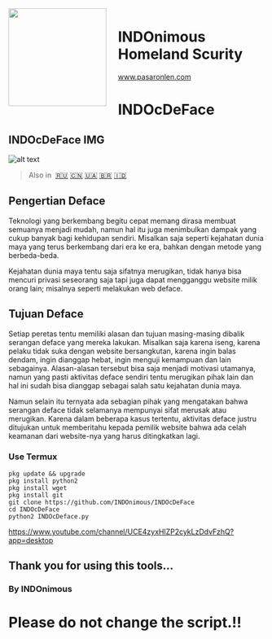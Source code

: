 
<img src="https://github.com/INDOnimous/INDOclon/blob/master/IMG/gambar.png" align="left" width="192px" height="192px"/>
<img align="left" width="0" height="192px" hspace="10"/>


# INDOnimous Homeland Scurity
www.pasaronlen.com

# INDOcDeFace
## INDOcDeFace IMG
![alt text](https://github.com/INDOnimous/INDOclon/blob/master/IMG/Screenshot_2019-10-31-09-00-15-713_com.termux.png)



> Also in&nbsp;
> <a href="docs/ru-RU/README.md">🇷🇺</a>
> <a href="docs/zh-CN/README.md">🇨🇳</a>
> <a href="docs/uk-UA/README.md">🇺🇦</a>
> <a href="docs/pt-BR/README.md">🇧🇷</a>
> <a href="Soca/in-DO/README.md">🇮🇩</a>


## Pengertian Deface 
Teknologi yang berkembang begitu cepat memang dirasa membuat semuanya menjadi mudah, namun hal itu juga menimbulkan dampak yang cukup banyak bagi kehidupan sendiri. Misalkan saja seperti kejahatan dunia maya yang terus berkembang dari era ke era, bahkan dengan metode yang berbeda-beda.

Kejahatan dunia maya tentu saja sifatnya merugikan, tidak hanya bisa mencuri privasi seseorang saja tapi juga dapat mengganggu website milik orang lain; misalnya seperti melakukan web deface.
## Tujuan Deface
Setiap peretas tentu memiliki alasan dan tujuan masing-masing dibalik serangan deface yang mereka lakukan. Misalkan saja karena iseng, karena pelaku tidak suka dengan website bersangkutan, karena ingin balas dendam, ingin dianggap hebat, ingin menguji kemampuan dan lain sebagainya. Alasan-alasan tersebut bisa saja menjadi motivasi utamanya, namun yang pasti aktivitas deface sendiri tentu merugikan pihak lain dan hal ini sudah bisa dianggap sebagai salah satu kejahatan dunia maya.

Namun selain itu ternyata ada sebagian pihak yang mengatakan bahwa serangan deface tidak selamanya mempunyai sifat merusak atau merugikan. Karena dalam beberapa kasus tertentu, aktivitas deface justru ditujukan untuk memberitahu kepada pemilik website bahwa ada celah keamanan dari website-nya yang harus ditingkatkan lagi.

### Use Termux 

```fish
pkg update && upgrade
pkg install python2
pkg install wget
pkg install git
git clone https://github.com/INDOnimous/INDOcDeFace
cd INDOcDeFace 
python2 INDOcDeface.py
```
https://www.youtube.com/channel/UCE4zyxHlZP2cykLzDdvFzhQ?app=desktop
## Thank you for using this tools...
### By INDOnimous
# Please do not change the script.!!
